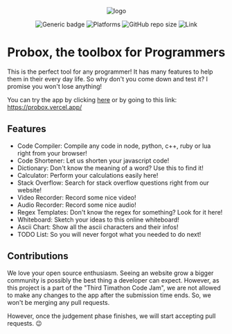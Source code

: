 <div align="center"> <img src="https://res.cloudinary.com/fireplank/image/upload/c_scale,h_250/v1611998523/Probox.png" alt="logo"> 

![Generic badge](https://img.shields.io/badge/CodeJam-Timathon-orange.svg)  ![Platforms](https://raster.shields.io/badge/Platform-Web%20Browser-blue.png)  ![GitHub repo size](https://img.shields.io/github/repo-size/TWT-Code-Jam-FAST/Probox) ![Link](https://img.shields.io/badge/Link-https://probox.vercel.app-orange.svg)

</div>

# Probox, the toolbox for Programmers

This is the perfect tool for any programmer! It has many features to help them in their every day life.
So why don't you come down and test it? I promise you won't lose anything!

You can try the app by clicking [here](https://probox.vercel.app/) or by going to this link:
https://probox.vercel.app/

## Features

- Code Compiler: Compile any code in node, python, c++, ruby or lua right from your browser!
- Code Shortener: Let us shorten your javascript code!
- Dictionary: Don't know the meaning of a word? Use this to find it!
- Calculator: Perform your calculations easily here!
- Stack Overflow: Search for stack overflow questions right from our website!
- Video Recorder: Record some nice video!
- Audio Recorder: Record some nice audio!
- Regex Templates: Don't know the regex for something? Look for it here!
- Whiteboard: Sketch your ideas to this online whiteboard!
- Ascii Chart: Show all the ascii characters and their infos!
- TODO List: So you will never forgot what you needed to do next!

## Contributions
We love your open source enthusiasm. Seeing an website grow a bigger community is possibly the best thing a developer can expect. However, as this project is a part of the "Third Timathon Code Jam", we are not allowed to make any changes to the app after the submission time ends. So, we won't be merging any pull requests.

However, once the judgement phase finishes, we will start accepting pull requests. 😉
